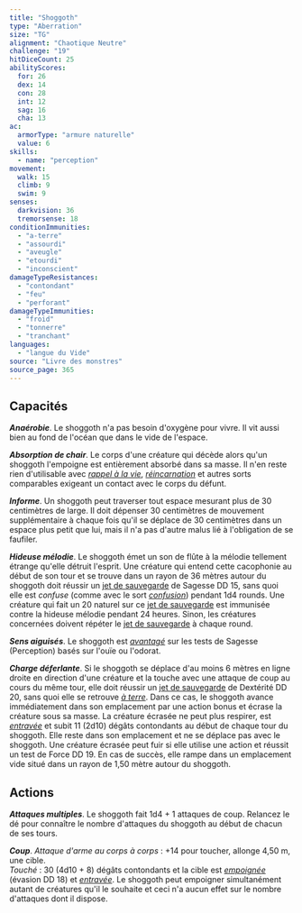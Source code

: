```yaml
---
title: "Shoggoth"
type: "Aberration"
size: "TG"
alignment: "Chaotique Neutre"
challenge: "19"
hitDiceCount: 25
abilityScores:
  for: 26
  dex: 14
  con: 28
  int: 12
  sag: 16
  cha: 13
ac:
  armorType: "armure naturelle"
  value: 6
skills:
  - name: "perception"
movement:
  walk: 15
  climb: 9
  swim: 9
senses:
  darkvision: 36
  tremorsense: 18
conditionImmunities:
  - "a-terre"
  - "assourdi"
  - "aveugle"
  - "etourdi"
  - "inconscient"
damageTypeResistances:
  - "contondant"
  - "feu"
  - "perforant"
damageTypeImmunities:
  - "froid"
  - "tonnerre"
  - "tranchant"
languages:
  - "langue du Vide"
source: "Livre des monstres"
source_page: 365
---
```

## Capacités
_**Anaérobie**_. Le shoggoth n'a pas besoin d'oxygène pour vivre. Il vit aussi bien au fond de l'océan que dans le vide de l'espace.

_**Absorption de chair**_. Le corps d'une créature qui décède alors qu'un shoggoth l'empoigne est entièrement absorbé dans sa masse. Il n'en reste rien d'utilisable avec [_rappel à la vie_](/grimoire/rappel-a-la-vie/), [_réincarnation_](/grimoire/reincarnation/) et autres sorts comparables exigeant un contact avec le corps du défunt.

_**Informe**_. Un shoggoth peut traverser tout espace mesurant plus de 30 centimètres de large. Il doit dépenser 30 centimètres de mouvement supplémentaire à chaque fois qu'il se déplace de 30 centimètres dans un espace plus petit que lui, mais il n'a pas d'autre malus lié à l'obligation de se faufiler.

_**Hideuse mélodie**_. Le shoggoth émet un son de flûte à la mélodie tellement étrange qu'elle détruit l'esprit. Une créature qui entend cette cacophonie au début de son tour et se trouve dans un rayon de 36 mètres autour du shoggoth doit réussir un [jet de sauvegarde](/utiliser-les-caracteristiques/#jets-de-sauvegarde) de Sagesse DD 15, sans quoi elle est _confuse_ (comme avec le sort [_confusion_](/grimoire/confusion)) pendant 1d4 rounds. Une créature qui fait un 20 naturel sur ce [jet de sauvegarde](/utiliser-les-caracteristiques/#jets-de-sauvegarde) est immunisée contre la hideuse mélodie pendant 24 heures. Sinon, les créatures concernées doivent répéter le [jet de sauvegarde](/utiliser-les-caracteristiques/#jets-de-sauvegarde) à chaque round.

_**Sens aiguisés**_. Le shoggoth est [_avantagé_](/utiliser-les-caracteristiques/#avantage-et-desavantage) sur les tests de Sagesse (Perception) basés sur l'ouïe ou l'odorat.

_**Charge déferlante**_. Si le shoggoth se déplace d'au moins 6 mètres en ligne droite en direction d'une créature et la touche avec une attaque de coup au cours du même tour, elle doit réussir un [jet de sauvegarde](/utiliser-les-caracteristiques/#jets-de-sauvegarde) de Dextérité DD 20, sans quoi elle se retrouve [_à terre_](/gerer-la-sante-du-personnage/#a-terre). Dans ce cas, le shoggoth avance immédiatement dans son emplacement par une action bonus et écrase la créature sous sa masse. La créature écrasée ne peut plus respirer, est [_entravée_](/gerer-la-sante-du-personnage/#entrave) et subit 11 (2d10) dégâts contondants au début de chaque tour du shoggoth. Elle reste dans son emplacement et ne se déplace pas avec le shoggoth. Une créature écrasée peut fuir si elle utilise une action et réussit un test de Force DD 19. En cas de succès, elle rampe dans un emplacement vide situé dans un rayon de 1,50 mètre autour du shoggoth.

## Actions
_**Attaques multiples**_. Le shoggoth fait 1d4 + 1 attaques de coup. Relancez le dé pour connaître le nombre d'attaques du shoggoth au début de chacun de ses tours.

_**Coup**_. _Attaque d'arme au corps à corps_ : +14 pour toucher, allonge 4,50 m, une cible.  
_Touché_ : 30 (4d10 + 8) dégâts contondants et la cible est [_empoignée_](/gerer-la-sante-du-personnage/#empoigne) (évasion DD 18) et [_entravée_](/gerer-la-sante-du-personnage/#entrave). Le shoggoth peut empoigner simultanément autant de créatures qu'il le souhaite et ceci n'a aucun effet sur le nombre d'attaques dont il dispose.
